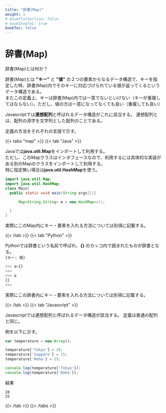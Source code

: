 ```yaml
---
title: "辞書(Map)"
weight: 1
# bookFlatSection: false
# bookShowToC: true
bookToc: false
---
```


# 辞書(Map)

辞書(Map)とは何か？  

辞書(Map)とは **"キー"** と **"値"** の２つの要素からなるデータ構造で、キーを指定した時、辞書(Map)内でそのキーに対応づけられている値が返ってくるというデータ構造である。  
またこの定義上、キーは辞書(Map)内では一意でないといけない（キーが重複してはならない）。ただし、値の方は一意になってなくても良い（重複しても良い）

Javascriptでは**連想配列**と呼ばれるデータ構造がこれに該当する。
連想配列とは、配列の添字を文字列とした配列のことである。

定義の方法をそれぞれの言語で示す。

{{< tabs "map" >}}
{{< tab "Java" >}}

Javaでは**java.util.Map**をインポートして利用する。  
ただし、このMapクラスはインタフェースなので、利用するには具体的な実装がある別のMapのクラスをインポートして利用する。  
特に指定無い場合は**java.util.HashMap**を使う。

```java
import java.util.Map;
import java.util.HashMap;
class Main{
  public static void main(String args[]){

      Map<String,String> m = new HashMap<>();

  }
}
```

実際にこのMap内にキー・要素を入れる方法については別項に記載する。

{{< /tab >}}
{{< tab "Python" >}}

Pythonでは辞書という名前で呼ばれ、**{}** のカッコ内で囲まれたものが辞書となる。   
`{キー: 値}`

```python
>>> a={}
>>> 
>>> a
{}
>>> 
```

実際にこの辞書内にキー・要素を入れる方法については別項に記載する。

{{< /tab >}}
{{< tab "Javascript" >}}

Javascriptでは連想配列と呼ばれるデータ構造が該当する。
定義は普通の配列と同じ。

例を以下に示す。

```javascript
var temperature = new Array();

temperature['Tokyo'] = 20;
temperature['Sapporo'] = 15;
temperature['Naha'] = 25;

console.log(temperature['Tokyo']);
console.log(temperature['Naha']);
```

結果

```
20
25
```

{{< /tab >}}
{{< /tabs >}}


